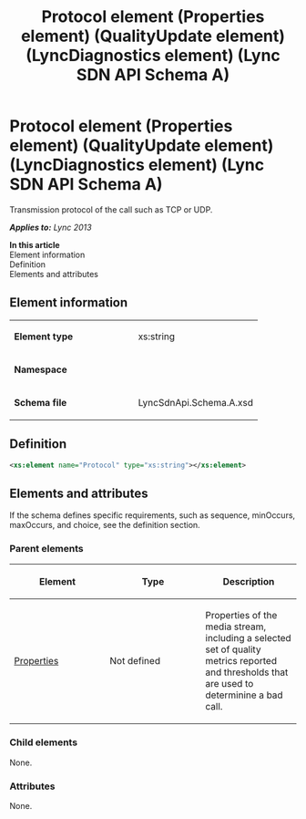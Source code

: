 ﻿---
title: Protocol element (Properties element) (QualityUpdate element) (LyncDiagnostics element) (Lync SDN API Schema A)
TOCTitle: Protocol element (Properties element) (QualityUpdate element) (LyncDiagnostics element)
ms:assetid: 2fc8009f-ed3d-5ffc-dd3f-039ade5a283d
ms:mtpsurl: https://msdn.microsoft.com/en-us/library/Dn439274(v=office.15)
ms:contentKeyID: 57261010
ms.date: 07/24/2014
mtps_version: v=office.15
dev_langs:
- xml
---

# Protocol element (Properties element) (QualityUpdate element) (LyncDiagnostics element) (Lync SDN API Schema A)

Transmission protocol of the call such as TCP or UDP.


_**Applies to:** Lync 2013_

**In this article**  
Element information  
Definition  
Elements and attributes  

## Element information

<table>
<colgroup>
<col style="width: 50%" />
<col style="width: 50%" />
</colgroup>
<tbody>
<tr class="odd">
<td><p><strong>Element type</strong></p></td>
<td><p>xs:string</p></td>
</tr>
<tr class="even">
<td><p><strong>Namespace</strong></p></td>
<td><p></p></td>
</tr>
<tr class="odd">
<td><p><strong>Schema file</strong></p></td>
<td><p>LyncSdnApi.Schema.A.xsd</p></td>
</tr>
</tbody>
</table>


## Definition

``` xml
<xs:element name="Protocol" type="xs:string"></xs:element>
```

## Elements and attributes

If the schema defines specific requirements, such as sequence, minOccurs, maxOccurs, and choice, see the definition section.

### Parent elements

<table>
<colgroup>
<col style="width: 33%" />
<col style="width: 33%" />
<col style="width: 33%" />
</colgroup>
<thead>
<tr class="header">
<th><p>Element</p></th>
<th><p>Type</p></th>
<th><p>Description</p></th>
</tr>
</thead>
<tbody>
<tr class="odd">
<td><p><a href="properties-element-qualityupdate-element-lyncdiagnostics-element-lync-sdn-api-schema-a.md">Properties</a></p></td>
<td><p>Not defined</p></td>
<td><p>Properties of the media stream, including a selected set of quality metrics reported and thresholds that are used to determinine a bad call.</p></td>
</tr>
</tbody>
</table>


### Child elements

None.

### Attributes

None.

